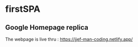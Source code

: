# firstSPA

## Google Homepage replica

The webpage is live thru : https://jjef-man-coding.netlify.app/
